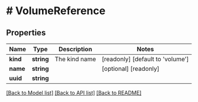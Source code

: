 # # VolumeReference

## Properties

Name | Type | Description | Notes
------------ | ------------- | ------------- | -------------
**kind** | **string** | The kind name | [readonly] [default to 'volume']
**name** | **string** |  | [optional] [readonly]
**uuid** | **string** |  |

[[Back to Model list]](../../README.md#models) [[Back to API list]](../../README.md#endpoints) [[Back to README]](../../README.md)
